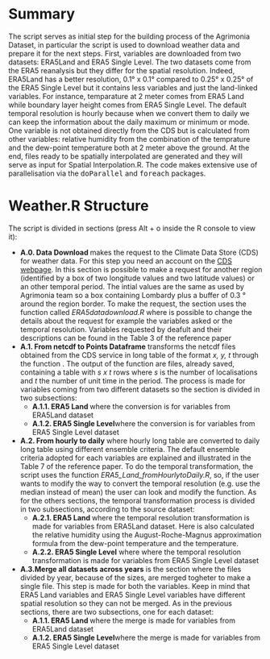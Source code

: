# Summary

The script serves as initial step for the building process of the Agrimonia Dataset, in particular the script is used to download weather data and prepare it for the next steps. First, variables are downloaded from two datasets: ERA5Land and ERA5 Single Level. The two datasets come from the ERA5 reanalysis but
they differ for the spatial resolution. Indeed, ERA5Land has a better resolution, 0.1° x 0.1° compared to 0.25° x 0.25° of the ERA5 Single Level but it contains less variables and just the land-linked variables. For instance, temparature at 2 meter comes from ERA5 Land while boundary layer height comes from 
ERA5 Single Level. The default temporal resolution is hourly because when we convert them to daily we can keep the information about the daily maximum or minimum or mode. One variable is not obtained directly from the CDS but is calculated from other variables: relative humidity from the combination of
the temprature and the dew-point temperature both at 2 meter above the ground. At the end, files ready to be spatially interpolated are generated and they will serve as input for Spatial Interpolation.R. The code makes extensive use of parallelisation via the <tt>doParallel</tt> and <tt>foreach</tt> packages.

# Weather.R Structure

The script is divided in sections (press Alt + o inside the R console to view it):
<ul>

<li><b>A.0. Data Download </b> makes the request to the Climate Data Store (CDS) for weather data. For this step you need an account on the <a href="https://climate.copernicus.eu/climate-data-store">CDS webpage</a>. 
In this section is possible to make a request for another region (identified by a box of two longitude values and two latitude values) or an other temporal period. 
The intial values are the same as used by Agrimonia team so a box containing Lombardy plus a buffer of 0.3 ° around the region border.
To make the request, the section uses the function called <i>ERA5datadownload.R</i> where is possible to change the details about the request for example the variables asked or the temporal resolution.
Variables requested by deafult and their descriptions can be found in the Table 3 of the reference paper</li>

<li><b>A.1. From netcdf to Points Dataframe</b> transforms the netcdf files obtained from the CDS service in long table of the format <i>x, y, t</i> through the function <i></i>. 
The output of the function are files, already saved, containing a table with <i>s x t</i> rows where <i>s</i> is the number of localisations and <i>t</i> the number of unit time in the period. 
The process is made for variables coming from two different datasets so the section is divided in two subsections:
<ul>
<li><b>A.1.1. ERA5 Land </b> where the conversion is for variables from ERA5Land dataset</li>
<li><b>A.1.2. ERA5 Single Level</b>where the conversion is for variables from ERA5 Single Level dataset</li>
</ul></li>

<li><b>A.2. From hourly to daily</b> where hourly long table are converted to daily long table using different ensemble criteria. 
The default ensemble criteria adopted for each variables are explained and illustrated in the Table 7 of the reference paper. 
To do the temporal transformation, the script uses the function <i>ERA5_Land_fromHourlytoDaily.R</i>, so, if the user wants to modify the way to convert the temporal resolution (e.g. use the median instead of mean) the user can look and modify the function. 
As for the others sections, the temporal transformation process is divided in two subsections, according to the source dataset:
<ul>
<li><b>A.2.1. ERA5 Land </b> where the temporal resolution transformation is made for variables from ERA5Land dataset.
Here is also calculated the relative humidity using the August-Roche-Magnus approximation formula from the dew-point temperature and the temperature.
<li><b>A.2.2. ERA5 Single Level</b> where where the temporal resolution transformation is made for variables from ERA5 Single Level dataset</li>
</ul></li>

<li><b>A.3.Merge all datasets across years</b> is the section where the files divided by year, because of the sizes, are merged togheter to make a single file. 
This step is made for both the variables. 
Keep in mind that ERA5 Land variables and ERA5 Single Level variables have different spatial resolution so they can not be merged.
As in the previous sections, there are two subsections, one for each dataset:
<ul>
<li><b>A.1.1. ERA5 Land </b> where the merge is made for variables from ERA5Land dataset</li>
<li><b>A.1.2. ERA5 Single Level</b>where the merge is made for variables from ERA5 Single Level dataset</li>